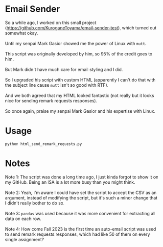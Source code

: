 # Email Sender
So a while ago, I worked on this small project (https://github.com/KuroganeToyama/email-sender-test), which turned out somewhat okay.
<br><br>
Until my senpai Mark Gasior showed me the power of Linux with `mutt`.
<br><br>
This script was originally developed by him, so 95% of the credit goes to him.
<br><br>
But Mark didn't have much care for email styling and I did.
<br><br>
So I upgraded his script with custom HTML (apparently I can't do that with the subject line cause `mutt` isn't so good with RTF).
<br><br>
And we both agreed that my HTML looked fantastic (not really but it looks nice for sending remark requests responses).
<br><br>
So once again, praise my senpai Mark Gasior and his expertise with Linux.

# Usage
`python html_send_remark_requests.py`

# Notes
Note 1: The script was done a long time ago, I just kinda forgot to show it on my GitHub. Being an ISA is a lot more busy than you might think.
<br><br>
Note 2: Yeah, I'm aware I could have set the script to accept the CSV as an argument, instead of modifying the script, but it's such a minor change that I didn't really bother to do so.
<br><br>
Note 3: `pandas` was used because it was more convenient for extracting all data on each row.
<br><br>
Note 4: How come Fall 2023 is the first time an auto-email script was used to send remark requests responses, which had like 50 of them on every single assignment?